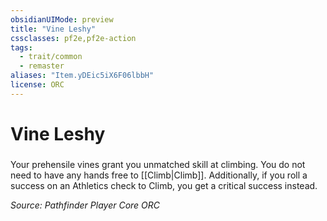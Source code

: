 ```yaml
---
obsidianUIMode: preview
title: "Vine Leshy"
cssclasses: pf2e,pf2e-action
tags:
  - trait/common
  - remaster
aliases: "Item.yDEic5iX6F06lbbH"
license: ORC
---
```

# Vine Leshy

### 






Your prehensile vines grant you unmatched skill at climbing. You do not need to have any hands free to [[Climb|Climb]]. Additionally, if you roll a success on an Athletics check to Climb, you get a critical success instead.

*Source: Pathfinder Player Core*
*ORC*